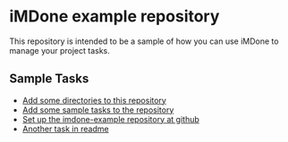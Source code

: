 iMDone example repository
====
This repository is intended to be a sample of how you can use iMDone to manage your project tasks.

Sample Tasks
----
- [Add some directories to this repository](#TODO:0)
- [Add some sample tasks to the repository](#TODO:30)
- [Set up the imdone-example repository at github](#DONE:0)
- [Another task in readme](#DOING:10)
